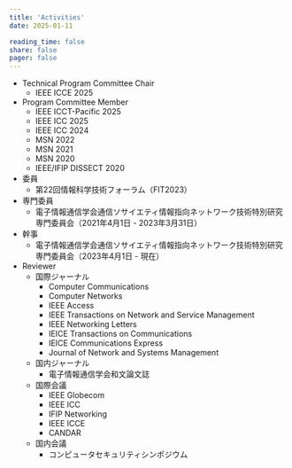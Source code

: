 ```yaml
---
title: 'Activities'
date: 2025-01-11

reading_time: false
share: false
pager: false
---
```

- Technical Program Committee Chair
	- IEEE ICCE 2025
- Program Committee Member
	- IEEE ICCT-Pacific 2025
	- IEEE ICC 2025
	- IEEE ICC 2024
	- MSN 2022
	- MSN 2021
	- MSN 2020
	- IEEE/IFIP DISSECT 2020
- 委員
	- 第22回情報科学技術フォーラム（FIT2023）
- 専門委員
	- 電子情報通信学会通信ソサイエティ情報指向ネットワーク技術特別研究専門委員会（2021年4月1日 - 2023年3月31日）
- 幹事
	- 電子情報通信学会通信ソサイエティ情報指向ネットワーク技術特別研究専門委員会（2023年4月1日 - 現在）
- Reviewer
	- 国際ジャーナル
		- Computer Communications
		- Computer Networks
		- IEEE Access
		- IEEE Transactions on Network and Service Management
		- IEEE Networking Letters
		- IEICE Transactions on Communications
		- IEICE Communications Express
		- Journal of Network and Systems Management
	- 国内ジャーナル
		- 電子情報通信学会和文論文誌
	- 国際会議
		- IEEE Globecom
		- IEEE ICC
		- IFIP Networking
		- IEEE ICCE
		- CANDAR
	- 国内会議
		- コンピュータセキュリティシンポジウム
